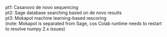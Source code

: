 pt1: Casanovo de novo sequencing <br />
pt2: Sage database searching based on de novo results <br />
pt3: Mokapot machine learning-based rescoring <br />
(note: Mokapot is separated from Sage, cos Colab runtime needs to restart to resolve numpy 2.x issues)


